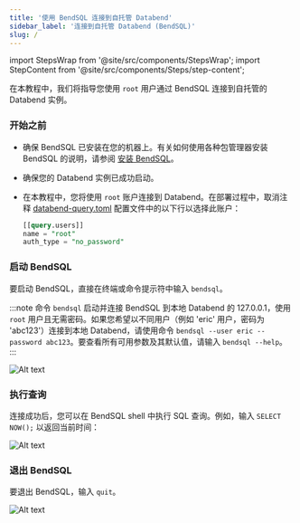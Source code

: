 ```yaml
---
title: '使用 BendSQL 连接到自托管 Databend'
sidebar_label: '连接到自托管 Databend (BendSQL)'
slug: /
---
```

import StepsWrap from '@site/src/components/StepsWrap';
import StepContent from '@site/src/components/Steps/step-content';

在本教程中，我们将指导您使用 `root` 用户通过 BendSQL 连接到自托管的 Databend 实例。

<StepsWrap>
<StepContent number="1">

### 开始之前

- 确保 BendSQL 已安装在您的机器上。有关如何使用各种包管理器安装 BendSQL 的说明，请参阅 [安装 BendSQL](/guides/sql-clients/bendsql/#installing-bendsql)。
- 确保您的 Databend 实例已成功启动。
- 在本教程中，您将使用 `root` 账户连接到 Databend。在部署过程中，取消注释 [databend-query.toml](https://github.com/datafuselabs/databend/blob/main/scripts/distribution/configs/databend-query.toml) 配置文件中的以下行以选择此账户：

    ```sql title="databend-query.toml"
    [[query.users]]
    name = "root"
    auth_type = "no_password"
    ```

</StepContent>
<StepContent number="2">

### 启动 BendSQL

要启动 BendSQL，直接在终端或命令提示符中输入 `bendsql`。

:::note
命令 `bendsql` 启动并连接 BendSQL 到本地 Databend 的 127.0.0.1，使用 `root` 用户且无需密码。如果您希望以不同用户（例如 'eric' 用户，密码为 'abc123'）连接到本地 Databend，请使用命令 `bendsql --user eric --password abc123`。要查看所有可用参数及其默认值，请输入 `bendsql --help`。
:::

![Alt text](/img/connect/bendsql-1.gif)

</StepContent>
<StepContent number="3">

### 执行查询

连接成功后，您可以在 BendSQL  shell 中执行 SQL 查询。例如，输入 `SELECT NOW();` 以返回当前时间：

![Alt text](/img/connect/bendsql-2.gif)

</StepContent>
<StepContent number="4">

### 退出 BendSQL

要退出 BendSQL，输入 `quit`。

![Alt text](/img/connect/bendsql-3.gif)

</StepContent>
</StepsWrap>